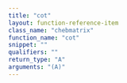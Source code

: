 ```yaml
---
title: "cot"
layout: function-reference-item
class_name: "chebmatrix"
function_name: "cot"
snippet: ""
qualifiers: ""
return_type: "A"
arguments: "(A)"
---
```


<pre class="help-text"></pre>